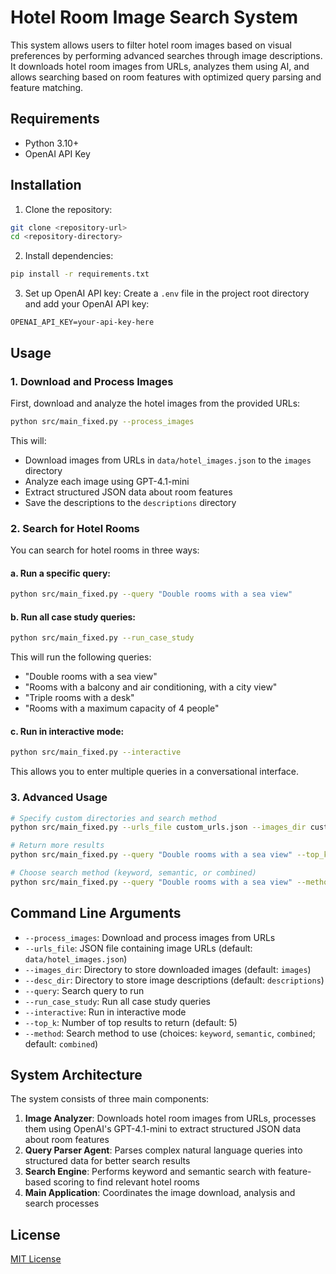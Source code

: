 # Hotel Room Image Search System

This system allows users to filter hotel room images based on visual preferences by performing advanced searches through image descriptions. It downloads hotel room images from URLs, analyzes them using AI, and allows searching based on room features with optimized query parsing and feature matching.

## Requirements

- Python 3.10+
- OpenAI API Key

## Installation

1. Clone the repository:
```bash
git clone <repository-url>
cd <repository-directory>
```

2. Install dependencies:
```bash
pip install -r requirements.txt
```

3. Set up OpenAI API key:
Create a `.env` file in the project root directory and add your OpenAI API key:
```
OPENAI_API_KEY=your-api-key-here
```

## Usage

### 1. Download and Process Images

First, download and analyze the hotel images from the provided URLs:

```bash
python src/main_fixed.py --process_images
```

This will:
- Download images from URLs in `data/hotel_images.json` to the `images` directory
- Analyze each image using GPT-4.1-mini
- Extract structured JSON data about room features
- Save the descriptions to the `descriptions` directory

### 2. Search for Hotel Rooms

You can search for hotel rooms in three ways:

#### a. Run a specific query:

```bash
python src/main_fixed.py --query "Double rooms with a sea view"
```

#### b. Run all case study queries:

```bash
python src/main_fixed.py --run_case_study
```

This will run the following queries:
- "Double rooms with a sea view"
- "Rooms with a balcony and air conditioning, with a city view"
- "Triple rooms with a desk"
- "Rooms with a maximum capacity of 4 people"

#### c. Run in interactive mode:

```bash
python src/main_fixed.py --interactive
```

This allows you to enter multiple queries in a conversational interface.

### 3. Advanced Usage

```bash
# Specify custom directories and search method
python src/main_fixed.py --urls_file custom_urls.json --images_dir custom_images --desc_dir custom_descriptions --process_images --method semantic

# Return more results
python src/main_fixed.py --query "Double rooms with a sea view" --top_k 10

# Choose search method (keyword, semantic, or combined)
python src/main_fixed.py --query "Double rooms with a sea view" --method semantic
```

## Command Line Arguments

- `--process_images`: Download and process images from URLs
- `--urls_file`: JSON file containing image URLs (default: `data/hotel_images.json`)
- `--images_dir`: Directory to store downloaded images (default: `images`)
- `--desc_dir`: Directory to store image descriptions (default: `descriptions`)
- `--query`: Search query to run
- `--run_case_study`: Run all case study queries
- `--interactive`: Run in interactive mode
- `--top_k`: Number of top results to return (default: 5)
- `--method`: Search method to use (choices: `keyword`, `semantic`, `combined`; default: `combined`)

## System Architecture

The system consists of three main components:

1. **Image Analyzer**: Downloads hotel room images from URLs, processes them using OpenAI's GPT-4.1-mini to extract structured JSON data about room features
2. **Query Parser Agent**: Parses complex natural language queries into structured data for better search results
3. **Search Engine**: Performs keyword and semantic search with feature-based scoring to find relevant hotel rooms
4. **Main Application**: Coordinates the image download, analysis and search processes

## License

[MIT License](LICENSE) 